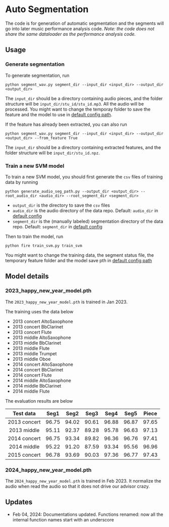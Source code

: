 # Auto Segmentation

The code is for generation of automatic segmentation and the segments will go into later music performance analysis code.
*Note: the code does not share the same dataloader as the performance analysis code.*

## Usage
### Generate segmentation
To generate segmentation, run

```
python segment_wav.py segment_dir --input_dir <input_dir> --output_dir <output_dir>
```

The `input_dir` should be a directory containing audio pieces, and the folder structure will be `input_dir/stu_id/stu_id.mp3`. All the audio will be processed. You might want to change the temporay folder to save the feature and the model to use in [default config path](scripts/utils/default_configs_path.py).

If the feature has already been extracted, you can also run

```
python segment_wav.py segment_dir --input_dir <input_dir> --output_dir <output_dir> --from_feature True
```

The `input_dir` should be a directory containing extracted features, and the folder structure will be `input_dir/stu_id.npz`.

### Train a new SVM model

To train a new SVM model, you should first generate the `csv` files of training data by running

```
python generate_audio_seg_path.py --output_dir <output_dir> --root_audio_dir <audio_dir> --root_segment_dir <segment_dir>
```

- `output_dir` is the directory to save the `csv` files
- `audio_dir` is the audio directory of the data repo. Default: `audio_dir` in [default config](scripts/utils/default_configs_path.py)
- `segment_dir` is the (manually labeled) segmentation directory of the data repo. Default: `segment_dir` in [default config](scripts/utils/default_configs_path.py)

Then to train the model, run

```
python fire train_svm.py train_svm
```

You might want to change the training data, the segment status file, the temporary feature folder and the model save pth in [default config path](scripts/utils/default_configs_path.py)

## Model details

### 2023_happy_new_year_model.pth
The `2023_happy_new_year_model.pth` is trained in Jan 2023.

The training uses the data below

- 2013 concert AltoSaxophone
- 2013 concert BbClarinet
- 2013 concert Flute
- 2013 middle AltoSaxophone
- 2013 middle BbClarinet
- 2013 middle Flute
- 2013 middle Trumpet
- 2013 middle Oboe
- 2014 concert AltoSaxophone
- 2014 concert BbClarinet
- 2014 concert Flute
- 2014 middle AltoSaxophone
- 2014 middle BbClarinet
- 2014 middle Flute

The evaluation results are below

| Test data    | Seg1  | Seg2  | Seg3  | Seg4  | Seg5  | Piece |
| :----------: | :---: | :---: | :---: | :---: | :---: | :---: |
| 2013 concert | 96.75 | 94.02 | 90.61 | 96.88 | 96.87 | 97.65 |
| 2013 middle  | 95.11 | 92.37 | 89.28 | 95.78 | 96.63 | 97.13 |
| 2014 concert | 96.75 | 93.34 | 89.82 | 96.36 | 96.76 | 97.41 |
| 2014 middle  | 95.22 | 91.20 | 87.59 | 93.34 | 95.56 | 96.96 |
| 2015 concert | 96.78 | 93.69 | 90.03 | 97.36 | 96.77 | 97.43 |

### 2024_happy_new_year_model.pth
The `2024_happy_new_year_model.pth` is trained in Feb 2023. It normalize the audio when read the audio so that it does not drive our advisor crazy.

## Updates
- Feb 04, 2024: Documentations updated. Functions renamed: now all the internal function names start with an underscore
